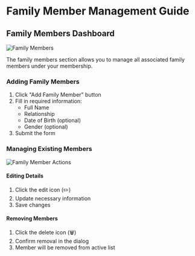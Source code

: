
# Family Member Management Guide

## Family Members Dashboard
![Family Members](screenshot_family_members.png)

The family members section allows you to manage all associated family members under your membership.

### Adding Family Members
1. Click "Add Family Member" button
2. Fill in required information:
   - Full Name
   - Relationship
   - Date of Birth (optional)
   - Gender (optional)
3. Submit the form

### Managing Existing Members
![Family Member Actions](screenshot_family_actions.png)

#### Editing Details
1. Click the edit icon (✏️)
2. Update necessary information
3. Save changes

#### Removing Members
1. Click the delete icon (🗑️)
2. Confirm removal in the dialog
3. Member will be removed from active list

